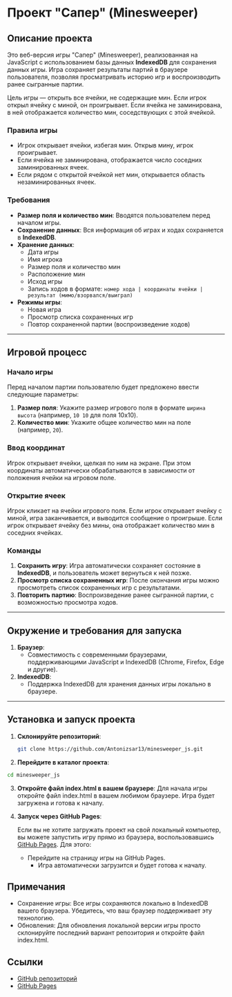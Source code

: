 # Проект "Сапер" (Minesweeper)

## Описание проекта

Это веб-версия игры "Сапер" (Minesweeper), реализованная на JavaScript с использованием базы данных **IndexedDB** для сохранения данных игры. Игра сохраняет результаты партий в браузере пользователя, позволяя просматривать историю игр и воспроизводить ранее сыгранные партии.

Цель игры — открыть все ячейки, не содержащие мин. Если игрок открыл ячейку с миной, он проигрывает. Если ячейка не заминирована, в ней отображается количество мин, соседствующих с этой ячейкой.

### Правила игры

- Игрок открывает ячейки, избегая мин. Открыв мину, игрок проигрывает.
- Если ячейка не заминирована, отображается число соседних заминированных ячеек.
- Если рядом с открытой ячейкой нет мин, открывается область незаминированных ячеек.

### Требования

- **Размер поля и количество мин**: Вводятся пользователем перед началом игры.
- **Сохранение данных**: Вся информация об играх и ходах сохраняется в **IndexedDB**.
- **Хранение данных**:
  - Дата игры
  - Имя игрока
  - Размер поля и количество мин
  - Расположение мин
  - Исход игры
  - Запись ходов в формате: `номер хода | координаты ячейки | результат (мимо/взорвался/выиграл)`
- **Режимы игры**:
  - Новая игра
  - Просмотр списка сохраненных игр
  - Повтор сохраненной партии (воспроизведение ходов)

---

## Игровой процесс

### Начало игры

Перед началом партии пользователю будет предложено ввести следующие параметры:

1. **Размер поля**: Укажите размер игрового поля в формате `ширина высота` (например, `10 10` для поля 10x10).
2. **Количество мин**: Укажите общее количество мин на поле (например, `20`).

### Ввод координат

Игрок открывает ячейки, щелкая по ним на экране. При этом координаты автоматически обрабатываются в зависимости от положения ячейки на игровом поле.

### Открытие ячеек

Игрок кликает на ячейки игрового поля. Если игрок открывает ячейку с миной, игра заканчивается, и выводится сообщение о проигрыше. Если игрок открывает ячейку без мины, она отображает количество мин в соседних ячейках.

### Команды

1. **Сохранить игру**: Игра автоматически сохраняет состояние в **IndexedDB**, и пользователь может вернуться к ней позже.
2. **Просмотр списка сохраненных игр**: После окончания игры можно просмотреть список сохраненных игр с результатами.
3. **Повторить партию**: Воспроизведение ранее сыгранной партии, с возможностью просмотра ходов.

---

## Окружение и требования для запуска

1. **Браузер**:
   - Совместимость с современными браузерами, поддерживающими JavaScript и IndexedDB (Chrome, Firefox, Edge и другие).
2. **IndexedDB**:
   - Поддержка IndexedDB для хранения данных игры локально в браузере.

---

## Установка и запуск проекта

1. **Склонируйте репозиторий**:
   ```bash
   git clone https://github.com/Antonizsar13/minesweeper_js.git

2. **Перейдите в каталог проекта**:

```bash
cd minesweeper_js
```

3. **Откройте файл index.html в вашем браузере**: 
    Для начала игры откройте файл index.html в вашем любимом браузере. Игра будет загружена и готова к началу.

4. **Запуск через GitHub Pages**:

    Если вы не хотите загружать проект на свой локальный компьютер, вы можете запустить игру прямо из браузера, воспользовавшись [GitHub Pages](https://antonizsar13.github.io/minesweeper_js/). Для этого:

    - Перейдите на страницу игры на GitHub Pages.
        - Игра автоматически загрузится и будет готова к началу.

## Примечания
- Сохранение игры: 
Все игры сохраняются локально в IndexedDB вашего браузера. Убедитесь, что ваш браузер поддерживает эту технологию.
- Обновления: Для обновления локальной версии игры просто склонируйте последний вариант репозитория и откройте файл index.html.

## Ссылки
- [GitHub репозиторий](https://github.com/Antonizsar13/minesweeper_js)
- [GitHub Pages](https://Antonizsar13.github.io/minesweeper_js)